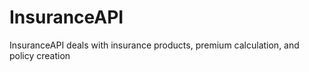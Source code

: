 # InsuranceAPI
InsuranceAPI deals with insurance products, premium calculation, and policy creation
